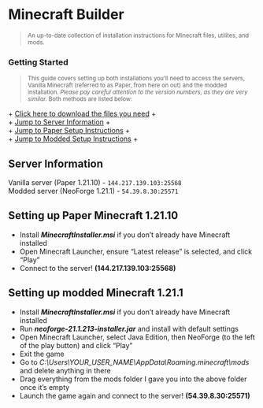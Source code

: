 # Minecraft Builder
><sup>An up-to-date collection of installation instructions for Minecraft files, utilites, and mods.</sup>  

### Getting Started 
><sup>This guide covers setting up both installations you'll need to access the servers, Vanilla Minecraft (referred to as Paper, from here on out) and the modded installation. *Please pay careful attention to the version numbers, as they are very similar.* Both methods are listed below:</sup>  

\+ [Click here to download the files you need](https://drive.google.com/drive/folders/1a9OBjKgzqtkYc8GAqOuOoRYpovJw8gVs?usp=sharing) +   
\+ [Jump to Server Information](#server-information) +  
\+ [Jump to Paper Setup Instructions](#setting-up-paper-minecraft-12110) +  
\+ [Jump to Modded Setup Instructions](#setting-up-modded-minecraft-1211) +    
  
  
## Server Information  
  Vanilla server (Paper 1.21.10) - `144.217.139.103:25568`   
  Modded server (NeoForge 1.21.1) - `54.39.8.30:25571`
  
## Setting up Paper Minecraft 1.21.10  
- Install ***MinecraftInstaller.msi*** if you don’t already have Minecraft installed  
- Open Minecraft Launcher, ensure “Latest release” is selected, and click “Play”  
- Connect to the server! **(144.217.139.103:25568)**

## Setting up modded Minecraft 1.21.1  
- Install ***MinecraftInstaller.msi*** if you don’t already have Minecraft installed  
- Run ***neoforge-21.1.213-installer.jar*** and install with default settings  
- Open Minecraft Launcher, select Java Edition, then NeoForge (to the left of the play button) and click “Play”  
- Exit the game  
- Go to *C:\Users\YOUR_USER_NAME\AppData\Roaming\.minecraft\mods* and delete anything in there  
- Drag everything from the mods folder I gave you into the above folder once it’s empty  
- Launch the game again and connect to the server! **(54.39.8.30:25571)** 
